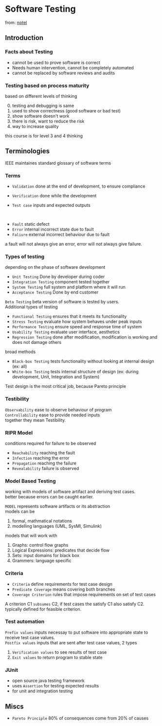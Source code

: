 # Software Testing

from: [nptel](onlinecourses.nptel.ac.in/noc24_cs91)

## Introduction

### Facts about Testing

- cannot be used to prove software is correct
- Needs human intervention, cannot be completely automated
- cannot be replaced by software reviews and audits

### Testing based on process maturity

based on different levels of thinking

0. testing and debugging is same
1. used to show correctness (good software or bad test)
2. show software doesn't work
3. there is risk, want to reduce the risk
4. way to increase quality

this course is for level 3 and 4 thinking

## Terminologies

IEEE maintaines standard glossary of software terms

### Terms

- `Validation` done at the end of development, to ensure compliance
- `Verification` done while the development

- `Test case` inputs and expected outputs

<br>

- `Fault` static defect
- `Error` internal incorrect state due to fault 
- `Faliure` external incorrect behaviour due to fault

a fault will not always give an error, error will not always give failure.

### Types of testing

depending on the phase of software development

- `Unit Testing` Done by developer during coder
- `Integration Testing` component tested together
- `System Testing` full system and platform where it will run
- `Acceptance Testing` Done by end customer

`Beta Testing` beta version of software is tested by users.  
Additional types of testing

- `Functional Testing` ensures that it meets its functionality
- `Stress Testing` evaluate how system behaves under peak inputs
- `Performance Testing` ensure speed and response time of system
- `Usability Testing` evaluate user interface, aesthetics
- `Regression Testing` done after modification, modification is working and does not damage others

broad methods

- `Black-box Testing` tests functionality without looking at internal design (ex: all)
- `White-box Testing` tests internal structure of design (ex: during development, Unit, Integration and System)

Test design is the most critical job, because Pareto principle

### Testibility 

`Observability` ease to observe behaviour of program  
`Controllability` ease to provide needed inputs  
together they mean Testibility.

### RIPR Model

conditions required for failure to be observed

- `Reachability` reaching the fault
- `Infection` reaching the error
- `Propagation` reaching the failure
- `Revealability` failure is observed

### Model Based Testing

working with models of software artifact and deriving test cases.  
better because errors can be caught earlier.

`MODEL` represents software artifacts or its abstraction  
models can be

1. formal, mathmatical notations
1. modelling languages (UML, SysMl, Simulink)

models that will work with

1. Graphs: control flow graphs
1. Logical Expressions: predicates that decide flow
1. Sets: input domains for black box
1. Grammers: language specific

### Criteria 

- `Criteria` define requirements for test case design
- `Predicate Coverage` means covering both branches
- `Coverage Criterion` rules that impose requirements on set of test cases

A criterion C1 `subsumes` C2, if test cases the satisfy C1 also satisfy C2. typically defined for feasible criterion.

### Test automation


`Prefix values` inputs necessay to put software into appropriate state to receive test case values.  
`Postfix values` inputs that are sent after test case values, 2 types

1. `Verification values` to see results of test case
1. `Exit values` to return program to stable state

### JUnit

- open source java testing framework
- uses `Assertion` for testing expected results
- for unit and integration testing

## Miscs

- `Pareto Principle` 80% of consequences come from 20% of causes
